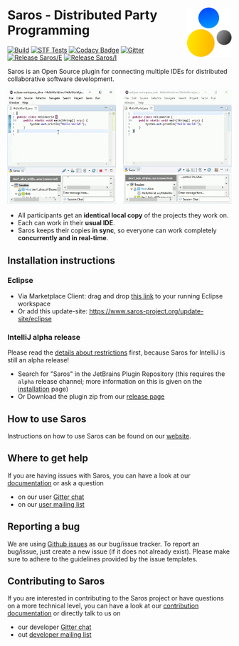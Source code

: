 # <img src="docs/assets/images/logo/saros-logo.svg" alt="drawing" align="right" width="100"/> Saros - Distributed Party Programming
[![Build](https://github.com/saros-project/saros/workflows/Build/badge.svg?branch=master)](https://github.com/saros-project/saros/actions?query=workflow%3ABuild+branch%3Amaster)
[![STF Tests](https://github.com/saros-project/saros/workflows/STF%20Tests/badge.svg?branch=master&event=push)](https://github.com/saros-project/saros/actions?query=workflow%3A%22STF+Tests%22+branch%3Amaster)
[![Codacy Badge](https://api.codacy.com/project/badge/Grade/297b67607a5f4b5b8d00d0446615849b)](https://www.codacy.com/manual/Saros/saros)
[![Gitter](https://img.shields.io/gitter/room/saros-project/saros?color=%2346BC99&logo=gitter)](https://gitter.im/saros-project/saros)
[![Release Saros/E](https://img.shields.io/badge/Saros%2FE-15.0.0-blue?logo=eclipse)](https://github.com/saros-project/saros/releases/tag/saros-eclipse-15.0.0)
[![Release Saros/I](https://img.shields.io/badge/Saros%2FI-0.3.0-blue?logo=intellij-idea)](https://github.com/saros-project/saros/releases/tag/saros-intellij-0.3.0)

Saros is an Open Source plugin for connecting multiple IDEs for distributed collaborative software development.

![saros animation](docs/assets/images/animation/saros.gif)

* All participants get an **identical local copy** of the projects they work on.
* Each can work in their **usual IDE**.
* Saros keeps their copies **in sync**, so everyone can work completely **concurrently and in real-time**.

## Installation instructions
### Eclipse
- Via Marketplace Client: drag and drop [this link](http://marketplace.eclipse.org/marketplace-client-intro?mpc_install=856887 "Drag to your running Eclipse* workspace. *Requires Eclipse Marketplace Client") to your running Eclipse workspace
- Or add this update-site: https://www.saros-project.org/update-site/eclipse

### IntelliJ alpha release
Please read the [details about restrictions](https://www.saros-project.org/documentation/getting-started.html?tab=intellij#restrictions) first, because Saros for IntelliJ is still an alpha release!

- Search for "Saros" in the JetBrains Plugin Repository (this requires the `alpha` release channel; more information on this is given on the [installation](https://www.saros-project.org/documentation/installation.html?tab=intellij) page)
- Or Download the plugin zip from our [release page](https://github.com/saros-project/saros/releases)

## How to use Saros

Instructions on how to use Saros can be found on our [website](https://www.saros-project.org/documentation/getting-started.html?tab=eclipse).

## Where to get help

If you are having issues with Saros, you can have a look at our [documentation](https://www.saros-project.org/documentation) or ask a question
- on our user [Gitter chat](https://gitter.im/saros-project/saros/user)
- on our [user mailing list](https://groups.google.com/group/saros-user)

## Reporting a bug

We are using [Github issues](https://github.com/saros-project/saros/issues) as our bug/issue tracker.
To report an bug/issue, just create a new issue (if it does not already exist).
Please make sure to adhere to the guidelines provided by the issue templates.

## Contributing to Saros

If you are interested in contributing to the Saros project or have questions on a more technical level, you can have a look at our [contribution documentation](https://www.saros-project.org/contribute) or directly talk to us on
- our developer [Gitter chat](https://gitter.im/saros-project/saros)
- out [developer mailing list](https://groups.google.com/group/saros-devel)
